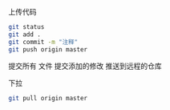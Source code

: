 上传代码
```bash
git status 
git add .
git commit -m "注释"
git push origin master
```
提交所有 文件
提交添加的修改
推送到远程的仓库

下拉
```bash
git pull origin master
```